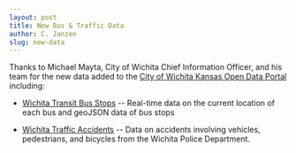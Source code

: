 ```yaml
---
layout: post
title: New Bus & Traffic Data
author: C. Janzen
slug: new-data
---
```


Thanks to Michael Mayta, City of Wichita Chief Information Officer, and his team for the new data added to the [City of Wichita Kansas Open Data Portal](http://portal.wichitagis.opendata.arcgis.com/datasets) including:

* [Wichita Transit Bus Stops](http://portal.wichitagis.opendata.arcgis.com/datasets/1c9780e257fe4bb18df70bd4a30379ff_0) -- Real-time data on the current location of each bus and geoJSON data of bus stops

* [Wichita Traffic Accidents](http://portal.wichitagis.opendata.arcgis.com/datasets/42315a7d681d4b8e81439192e8be9025_0) -- Data on accidents involving vehicles, pedestrians, and bicycles from the Wichita Police Department.
